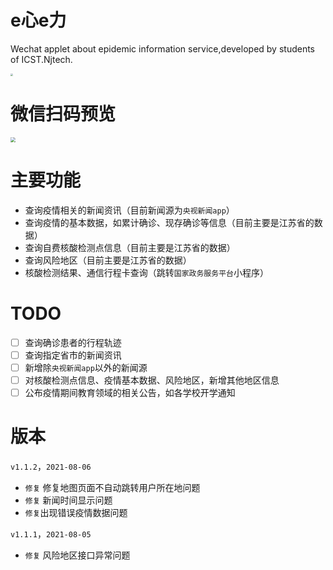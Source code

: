 # e心e力

 Wechat applet about epidemic information service,developed by students of ICST.Njtech.

<img src="https://picgo-1256052225.cos.ap-guangzhou.myqcloud.com/img/20210806140117.png" style="zoom: 25%;" />

# 微信扫码预览

<img src="https://picgo-1256052225.cos.ap-guangzhou.myqcloud.com/img/20210806140220.jpg" style="zoom: 50%;" />

# 主要功能

-   查询疫情相关的新闻资讯（目前新闻源为`央视新闻app`）
-   查询疫情的基本数据，如累计确诊、现存确诊等信息（目前主要是江苏省的数据）
-   查询自费核酸检测点信息（目前主要是江苏省的数据）
-   查询风险地区（目前主要是江苏省的数据）
-   核酸检测结果、通信行程卡查询（跳转`国家政务服务平台`小程序）

# TODO

-   [ ] 查询确诊患者的行程轨迹
-   [ ] 查询指定省市的新闻资讯
-   [ ] 新增除`央视新闻app`以外的新闻源
-   [ ] 对核酸检测点信息、疫情基本数据、风险地区，新增其他地区信息
-   [ ] 公布疫情期间教育领域的相关公告，如各学校开学通知

# 版本

`v1.1.2`，`2021-08-06`

-   `修复` 修复地图页面不自动跳转用户所在地问题
-   `修复` 新闻时间显示问题
-   `修复`出现错误疫情数据问题

`v1.1.1`，`2021-08-05`

-   `修复` 风险地区接口异常问题

